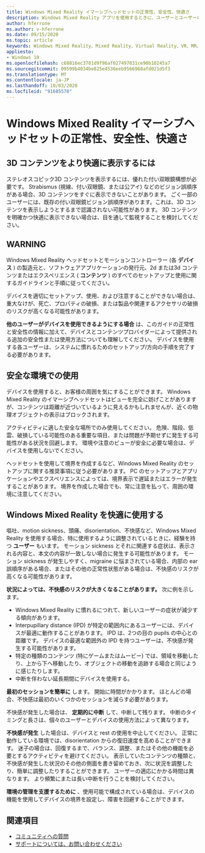 ```yaml
---
title: Windows Mixed Reality イマーシブヘッドセットの正常性、安全性、快適さ
description: Windows Mixed Reality アプリを使用するときに、ユーザーとユーザーの安全を維持し、使いやすくする方法について説明します。
author: hferrone
ms.author: v-hferrone
ms.date: 09/15/2020
ms.topic: article
keywords: Windows Mixed Reality、Mixed Reality、Virtual Reality、VR、MR、フィードバック、フィードバックハブ、バグ
appliesto:
- Windows 10
ms.openlocfilehash: c68816ec3781d9f96af027497031ce90b10245a7
ms.sourcegitcommit: 09599b4034be825e4536eeb9566968afd021d5f3
ms.translationtype: MT
ms.contentlocale: ja-JP
ms.lasthandoff: 10/03/2020
ms.locfileid: "91685570"
---
```

# <a name="windows-mixed-reality-immersive-headset-health-safety-and-comfort"></a>Windows Mixed Reality イマーシブヘッドセットの正常性、安全性、快適さ

## <a name="to-view-3d-content-more-comfortably"></a>3D コンテンツをより快適に表示するには

ステレオスコピック3D コンテンツを表示するには、優れた付い双眼鏡構想が必要です。 Strabismus (視線、付い双眼鏡、または公アイ) などのビジョン誤順序がある場合、3D コンテンツをすぐに表示できないことがあります。 ごく一部のユーザーには、既存の付い双眼鏡ビジョン誤順序があります。これは、3D コンテンツを表示しようとするまで認識されない可能性があります。 3D コンテンツを明確かつ快適に表示できない場合は、目を通して監視することを検討してください。

## <a name="warning"></a>WARNING

Windows Mixed Reality ヘッドセットとモーションコントローラー (各 **デバイス** ) の製造元と、ソフトウェアアプリケーションの発行元、2d または3d コンテンツまたはエクスペリエンス ( **コンテンツ** ) のすべてのセットアップと使用に関するガイドラインと手順に従ってください。

デバイスを適切にセットアップ、使用、および注意することができない場合は、重大なけが、死亡、プロパティの破損、または製品や関連するアクセサリの破損のリスクが高くなる可能性があります。

**他のユーザーがデバイスを使用できるようにする場合** は、このガイドの正常性と安全性の情報に加えて、デバイスとコンテンツプロバイダーによって提供される追加の安全性または使用方法についても理解してください。 デバイスを使用する各ユーザーは、システムに慣れるためのセットアップ/方向の手順を完了する必要があります。

## <a name="use-in-safe-surroundings"></a>安全な環境での使用

デバイスを使用すると、お客様の周囲を気にすることができます。 Windows Mixed Reality のイマーシブヘッドセットはビューを完全に妨げことがありますが、コンテンツは距離が近づいているように見えるかもしれませんが、近くの物理オブジェクトの表示はブロックされます。

アクティビティに適した安全な場所でのみ使用してください。 危険、階段、低雲、破損している可能性のある重要な項目、または問題が予期せずに発生する可能性がある状況を回避します。 環境や注意のビューが安全に必要な場合は、デバイスを使用しないでください。

ヘッドセットを使用して境界を作成するなど、Windows Mixed Reality のセットアップに関する推奨事項に従う必要があります。 PC のセットアップとアプリケーションやエクスペリエンスによっては、境界表示で遅延またはエラーが発生することがあります。 境界を作成した場合でも、常に注意を払って、周囲の環境に注意してください。

## <a name="using-windows-mixed-reality-comfortably"></a>Windows Mixed Reality を快適に使用する

嘔吐、motion sickness、頭痛、disorientation、不快感など、Windows Mixed Reality を使用する場合、特に使用するように調整されているときに、経験を持つ **ユーザー** もいます。 モーション sickness とそれに関連する症状は、表示される内容と、本文の内容が一致しない場合に発生する可能性があります。 モーション sickness が発生しやすく、migraine に悩まされている場合、内部の ear 誤順序がある場合、またはその他の正常性状態がある場合は、不快感のリスクが高くなる可能性があります。

**状況によっては、不快感のリスクが大きくなることがあります。** 次に例を示します。

* Windows Mixed Reality に慣れるにつれて、新しいユーザーの症状が減少する傾向があります。
* Interpupillary distance (IPD) が特定の範囲内にあるユーザーには、デバイスが最適に動作することがあります。 IPD は、2つの目の pupils の中心との距離です。 デバイスの最適な範囲外の IPD を持つユーザーは、不快感が発生する可能性があります。
* 特定の種類のコンテンツ (特にゲームまたはムービー) では、領域を移動したり、上から下へ移動したり、オブジェクトの移動を追跡する場合と同じように感じたりします。
* 中断を伴わない延長期間にデバイスを使用する。

**最初のセッションを簡単に** します。 開始に時間がかかります。 ほとんどの場合、不快感は最初のいくつかのセッションを減らす必要があります。

不快感が発生した場合は、 **定期的に中断** して、中断して残ります。 中断のタイミングと長さは、個々のユーザーとデバイスの使用方法によって異なります。

**不快感が発生** した場合は、デバイスと rest の使用を中止してください。 正常に動作している環境では、disorientation からの復旧速度を高めることができます。 迷子の場合は、回復するまで、バランス、調整、またはその他の機能を必要とするアクティビティを避けてください。 表示していたコンテンツの種類と、不快感が発生した状況のその他の側面を書き留めておき、次に状況を調整したり、簡単に調整したりすることができます。 ユーザーの適応にかかる時間は異なります。 より頻繁にまたは長い中断を行うことを検討してください。

**環境の管理を支援するために** 、使用可能で構成されている場合は、デバイスの機能を使用してデバイスの境界を設定し、障害を回避することができます。


## <a name="see-also"></a>関連項目
* [コミュニティへの質問](https://answers.microsoft.com)
* [サポートについては、お問い合わせください](https://support.microsoft.com/contactus/)